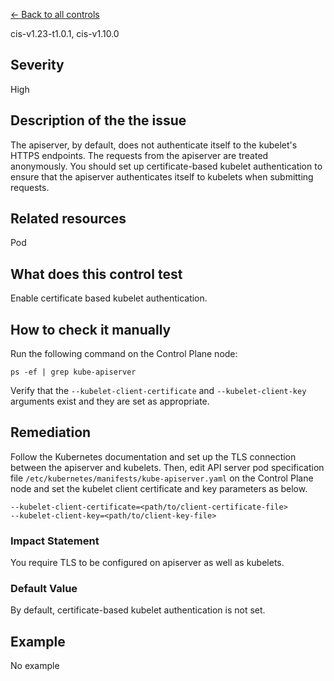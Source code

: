 [← Back to all controls](index.md)


cis-v1.23-t1.0.1, cis-v1.10.0

## Severity

High

## Description of the the issue

The apiserver, by default, does not authenticate itself to the kubelet's HTTPS endpoints. The requests from the apiserver are treated anonymously. You should set up certificate-based kubelet authentication to ensure that the apiserver authenticates itself to kubelets when submitting requests.

## Related resources

Pod

## What does this control test

Enable certificate based kubelet authentication.

## How to check it manually

Run the following command on the Control Plane node:

```
ps -ef | grep kube-apiserver

```

 Verify that the `--kubelet-client-certificate` and `--kubelet-client-key` arguments exist and they are set as appropriate.

## Remediation

Follow the Kubernetes documentation and set up the TLS connection between the apiserver and kubelets. Then, edit API server pod specification file `/etc/kubernetes/manifests/kube-apiserver.yaml` on the Control Plane node and set the kubelet client certificate and key parameters as below.

```
--kubelet-client-certificate=<path/to/client-certificate-file>
--kubelet-client-key=<path/to/client-key-file>

```

### Impact Statement

You require TLS to be configured on apiserver as well as kubelets.

### Default Value

By default, certificate-based kubelet authentication is not set.

## Example

No example
